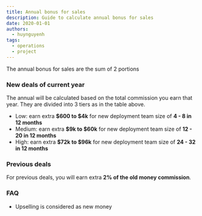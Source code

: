 ```yaml
---
title: Annual bonus for sales
description: Guide to calculate annual bonus for sales
date: 2020-01-01
authors:
  - huynguyenh
tags:
  - operations
  - project
---
```


The annual bonus for sales are the sum of 2 portions

### New deals of current year

The annual will be calculated based on the total commission you earn that year. They are divided into 3 tiers as in the table above.

- Low: earn extra **$600 to $4k** for new deployment team size of **4 - 8 in 12 months**
- Medium: earn extra **$9k to $60k** for new deployment team size of **12 - 20 in 12 months**
- High: earn extra **$72k to $96k** for new deployment team size of **24 - 32 in 12 months**

### Previous deals

For previous deals, you will earn extra **2% of the old money commission**.

### FAQ

- Upselling is considered as new money
